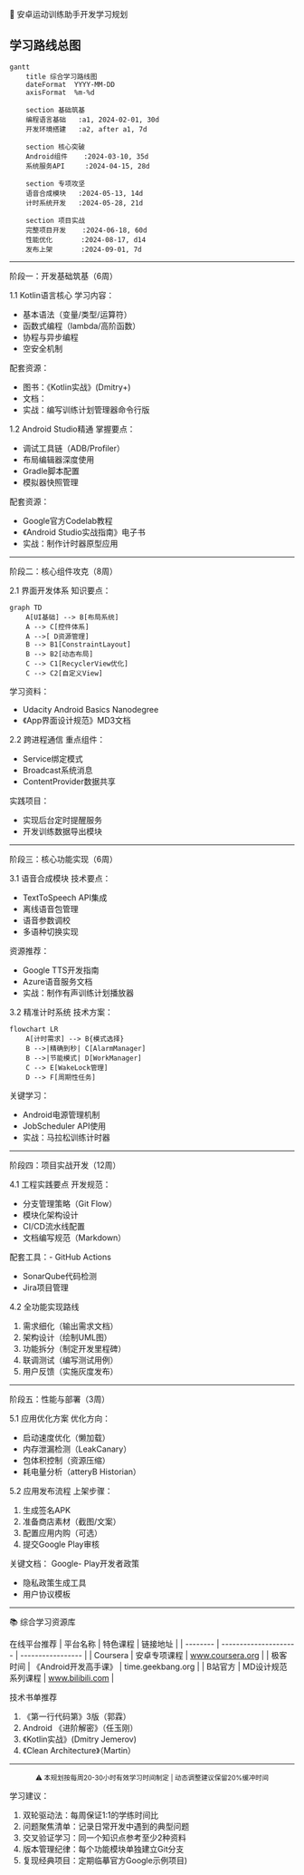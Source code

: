 🚀 安卓运动训练助手开发学习规划 
 
 ## 学习路线总图 
```mermaid 
gantt 
    title 综合学习路线图 
    dateFormat  YYYY-MM-DD 
    axisFormat  %m-%d 
    
    section 基础筑基 
    编程语言基础   :a1, 2024-02-01, 30d 
    开发环境搭建   :a2, after a1, 7d 
    
    section 核心突破 
    Android组件    :2024-03-10, 35d 
    系统服务API     :2024-04-15, 28d 
    
    section 专项攻坚 
    语音合成模块   :2024-05-13, 14d 
    计时系统开发   :2024-05-28, 21d 
    
    section 项目实战 
    完整项目开发    :2024-06-18, 60d 
    性能优化       :2024-08-17, d14 
    发布上架       :2024-09-01, 7d 
```
 
---
 
阶段一：开发基础筑基（6周）
 
1.1 Kotlin语言核心 
学习内容：
- 基本语法（变量/类型/运算符）
- 函数式编程（lambda/高阶函数）
- 协程与异步编程 
- 空安全机制 
 
配套资源：
- 图书：《Kotlin实战》(Dmitry+)
- 文档：
- 实战：编写训练计划管理器命令行版 
 
1.2 Android Studio精通 
掌握要点：
- 调试工具链（ADB/Profiler）
- 布局编辑器深度使用 
- Gradle脚本配置 
- 模拟器快照管理 
 
配套资源：
- Google官方Codelab教程 
- 《Android Studio实战指南》电子书 
- 实战：制作计时器原型应用 
 
---
 
阶段二：核心组件攻克（8周）
 
2.1 界面开发体系 
知识要点：
```mermaid 
graph TD 
    A[UI基础] --> B[布局系统]
    A --> C[控件体系]
    A -->[ D资源管理]
    B --> B1[ConstraintLayout]
    B --> B2[动态布局]
    C --> C1[RecyclerView优化]
    C --> C2[自定义View]
```
 
学习资料：
- Udacity Android Basics Nanodegree 
- 《App界面设计规范》MD3文档 
 
2.2 跨进程通信 
重点组件：
- Service绑定模式 
- Broadcast系统消息 
- ContentProvider数据共享 
 
实践项目：
- 实现后台定时提醒服务 
- 开发训练数据导出模块 
 
---
 
阶段三：核心功能实现（6周）
 
3.1 语音合成模块 
技术要点：
- TextToSpeech API集成 
- 离线语音包管理 
- 语音参数调校 
- 多语种切换实现 
 
资源推荐：
- Google TTS开发指南 
- Azure语音服务文档 
- 实战：制作有声训练计划播放器 
 
3.2 精准计时系统 
技术方案：
```mermaid 
flowchart LR 
    A[计时需求] --> B{模式选择}
    B -->|精确到秒| C[AlarmManager]
    B -->|节能模式| D[WorkManager]
    C --> E[WakeLock管理]
    D --> F[周期性任务]
```
 
关键学习：
- Android电源管理机制 
- JobScheduler API使用 
- 实战：马拉松训练计时器 
 
---
 
阶段四：项目实战开发（12周）
 
4.1 工程实践要点 
开发规范：
- 分支管理策略（Git Flow）
- 模块化架构设计 
- CI/CD流水线配置 
- 文档编写规范（Markdown）
 
配套工具：-
 GitHub Actions 
- SonarQube代码检测 
- Jira项目管理 
 
4.2 全功能实现路线 
1. 需求细化（输出需求文档）
2. 架构设计（绘制UML图）
3. 功能拆分（制定开发里程碑）
4. 联调测试（编写测试用例）
5. 用户反馈（实施灰度发布）
 
---
 
阶段五：性能与部署（3周）
 
5.1 应用优化方案 
优化方向：
- 启动速度优化（懒加载）
- 内存泄漏检测（LeakCanary）
- 包体积控制（资源压缩）
- 耗电量分析（atteryB Historian）
 
5.2 应用发布流程 
上架步骤：
1. 生成签名APK 
2. 准备商店素材（截图/文案）
3. 配置应用内购（可选）
4. 提交Google Play审核 
 
关键文档：
 Google- Play开发者政策 
- 隐私政策生成工具 
- 用户协议模板 
 
---
 
📚 综合学习资源库 
 
在线平台推荐 
| 平台名称 | 特色课程              | 链接地址          |
| -------- | --------------------- | ----------------- |
| Coursera | 安卓专项课程          | www.coursera.org  |
| 极客时间 | 《Android开发高手课》 | time.geekbang.org |
| B站官方  | MD设计规范系列课程    | www.bilibili.com  |
 
技术书单推荐 
1. 《第一行代码第》3版（郭霖）
2.  Android 《进阶解密》（任玉刚）
3. 《Kotlin实战》(Dmitry Jemerov)
4. 《Clean Architecture》（Martin）
 
---
 
<div align="center">
  <sub>⚠️ 本规划按每周20-30小时有效学习时间制定 | 动态调整建议保留20%缓冲时间</sub>
</div>
 
学习建议：
1. 双轮驱动法：每周保证1:1的学练时间比 
2. 问题聚焦清单：记录日常开发中遇到的典型问题 
3. 交叉验证学习：同一个知识点参考至少2种资料 
4. 版本管理纪律：每个功能模块单独建立Git分支 
5. 复现经典项目：定期临摹官方Google示例项目)